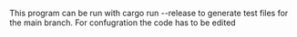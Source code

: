 This program can be run with cargo run --release to generate test files for the main branch.
For confugration the code has to be edited

